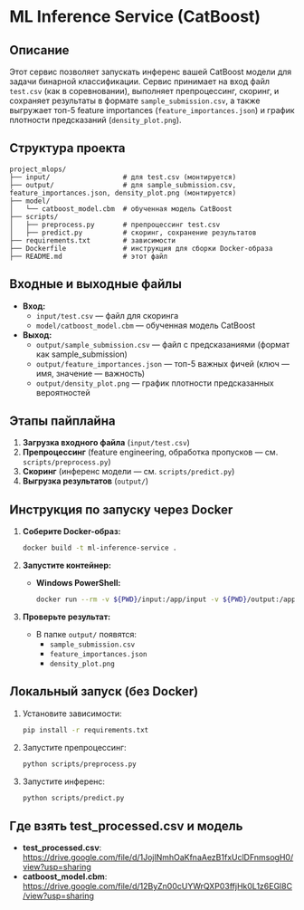 # ML Inference Service (CatBoost)

## Описание
Этот сервис позволяет запускать инференс вашей CatBoost модели для задачи бинарной классификации. Сервис принимает на вход файл `test.csv` (как в соревновании), выполняет препроцессинг, скоринг, и сохраняет результаты в формате `sample_submission.csv`, а также выгружает топ-5 feature importances (`feature_importances.json`) и график плотности предсказаний (`density_plot.png`).

## Структура проекта
```
project_mlops/
├── input/                  # для test.csv (монтируется)
├── output/                 # для sample_submission.csv, feature_importances.json, density_plot.png (монтируется)
├── model/
│   └── catboost_model.cbm  # обученная модель CatBoost
├── scripts/
│   ├── preprocess.py       # препроцессинг test.csv
│   ├── predict.py          # скоринг, сохранение результатов
├── requirements.txt        # зависимости
├── Dockerfile              # инструкция для сборки Docker-образа
├── README.md               # этот файл
```

## Входные и выходные файлы
- **Вход:**
  - `input/test.csv` — файл для скоринга
  - `model/catboost_model.cbm` — обученная модель CatBoost
- **Выход:**
  - `output/sample_submission.csv` — файл с предсказаниями (формат как sample_submission)
  - `output/feature_importances.json` — топ-5 важных фичей (ключ — имя, значение — важность)
  - `output/density_plot.png` — график плотности предсказанных вероятностей

## Этапы пайплайна
1. **Загрузка входного файла** (`input/test.csv`)
2. **Препроцессинг** (feature engineering, обработка пропусков — см. `scripts/preprocess.py`)
3. **Скоринг** (инференс модели — см. `scripts/predict.py`)
4. **Выгрузка результатов** (`output/`)

## Инструкция по запуску через Docker

1. **Соберите Docker-образ:**
   ```sh
   docker build -t ml-inference-service .
   ```

3. **Запустите контейнер:**
   - **Windows PowerShell:**
     ```sh
     docker run --rm -v ${PWD}/input:/app/input -v ${PWD}/output:/app/output -v ${PWD}/model:/app/model ml-inference-service
     ```

4. **Проверьте результат:**
   - В папке `output/` появятся:
     - `sample_submission.csv`
     - `feature_importances.json`
     - `density_plot.png`

## Локальный запуск (без Docker)
1. Установите зависимости:
   ```sh
   pip install -r requirements.txt
   ```
2. Запустите препроцессинг:
   ```sh
   python scripts/preprocess.py
   ```
3. Запустите инференс:
   ```sh
   python scripts/predict.py
   ```
## Где взять test_processed.csv и модель
- **test_processed.csv**: https://drive.google.com/file/d/1JojlNmhOaKfnaAezB1fxUclDFnmsogH0/view?usp=sharing
- **catboost_model.cbm**: https://drive.google.com/file/d/12ByZn00cUYWrQXP03ffjHk0L1z6EGl8C/view?usp=sharing
